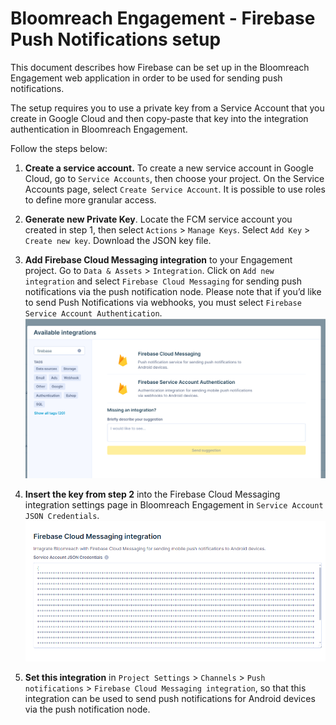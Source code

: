 # Bloomreach Engagement - Firebase Push Notifications setup

This document describes how Firebase can be set up in the Bloomreach Engagement web application in order to be used for sending push notifications.

The setup requires you to use a private key from a Service Account that you create in Google Cloud and then copy-paste that key into the integration authentication in Bloomreach Engagement.

Follow the steps below:

1. **Create a service account.** To create a new service account in Google Cloud, go to `Service Accounts`, then choose your project. On the Service Accounts page, select `Create Service Account`. It is possible to use roles to define more granular access.

2. **Generate new Private Key**. Locate the FCM service account you created in step 1, then select `Actions` > `Manage Keys`. Select `Add Key` > `Create new key`. Download the JSON key file.

3. **Add Firebase Cloud Messaging integration** to your Engagement project. Go to `Data & Assets` > `Integration`. Click on `Add new integration` and select `Firebase Cloud Messaging` for sending push notifications via the push notification node. Please note that if you’d like to send Push Notifications via webhooks, you must select `Firebase Service Account Authentication`.
![](pics/firebase-1.png)

4. **Insert the key from step 2** into the Firebase Cloud Messaging integration settings page in Bloomreach Engagement in `Service Account JSON Credentials`. 
![](pics/firebase-2.png)

5. **Set this integration** in `Project Settings` > `Channels` > `Push notifications` > `Firebase Cloud Messaging integration`, so that this integration can be used to send push notifications for Android devices via the push notification node.

